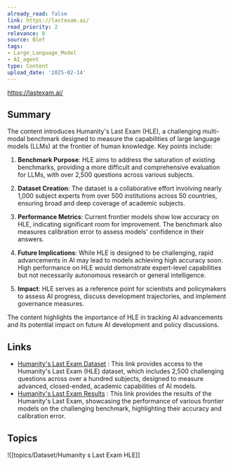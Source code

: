 ```yaml
---
already_read: false
link: https://lastexam.ai/
read_priority: 2
relevance: 0
source: Blef
tags:
- Large_Language_Model
- AI_agent
type: Content
upload_date: '2025-02-14'
---
```


https://lastexam.ai/
## Summary

The content introduces Humanity's Last Exam (HLE), a challenging multi-modal benchmark designed to measure the capabilities of large language models (LLMs) at the frontier of human knowledge. Key points include:

1. **Benchmark Purpose**: HLE aims to address the saturation of existing benchmarks, providing a more difficult and comprehensive evaluation for LLMs, with over 2,500 questions across various subjects.

2. **Dataset Creation**: The dataset is a collaborative effort involving nearly 1,000 subject experts from over 500 institutions across 50 countries, ensuring broad and deep coverage of academic subjects.

3. **Performance Metrics**: Current frontier models show low accuracy on HLE, indicating significant room for improvement. The benchmark also measures calibration error to assess models' confidence in their answers.

4. **Future Implications**: While HLE is designed to be challenging, rapid advancements in AI may lead to models achieving high accuracy soon. High performance on HLE would demonstrate expert-level capabilities but not necessarily autonomous research or general intelligence.

5. **Impact**: HLE serves as a reference point for scientists and policymakers to assess AI progress, discuss development trajectories, and implement governance measures.

The content highlights the importance of HLE in tracking AI advancements and its potential impact on future AI development and policy discussions.
## Links

- [Humanity's Last Exam Dataset](https://huggingface.co/datasets/cais/hle) : This link provides access to the Humanity's Last Exam (HLE) dataset, which includes 2,500 challenging questions across over a hundred subjects, designed to measure advanced, closed-ended, academic capabilities of AI models.
- [Humanity's Last Exam Results](https://scale.com/blog/humanitys-last-exam-results) : This link provides the results of the Humanity's Last Exam, showcasing the performance of various frontier models on the challenging benchmark, highlighting their accuracy and calibration error.

## Topics

![[topics/Dataset/Humanity s Last Exam HLE]]